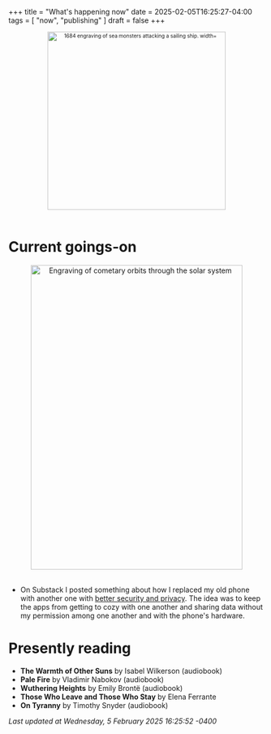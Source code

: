 +++
title = "What's happening now"
date = 2025-02-05T16:25:27-04:00
tags = [
    "now",
    "publishing"
]
draft = false
+++
<div align="center" style="font-size:x-small"><img src="https://milkfish08.s3.amazonaws.com/photo/blog/abovethefold/1684-untitled-engraving-of-sea-monsters-attacking-a-sailing-vessel-49fa31.jpg" alt="1684 engraving of sea monsters attacking a sailing ship. width="512" height="351" title="Sea monsters attacking a sailing ship" /></div><br clear="all" />

# Current goings-on

<div align="center"><img src="https://milkfish08.s3.amazonaws.com/photo/blog/comets.jpeg" height=600 width=417 alt="Engraving of cometary orbits through the solar system" title="Comets" /></div><br clear="all" />

* On Substack I posted something about how I replaced my old phone with another one with [better security and privacy](https://richmagahiz.substack.com/p/de-billionairizing-my-phone?r=gnwin).
The idea was to keep the apps from getting to cozy with one another and sharing data without my permission among one another and with the phone's hardware.

# Presently reading

* __The Warmth of Other Suns__ by Isabel Wilkerson (audiobook)
* __Pale Fire__ by Vladimir Nabokov (audiobook)
* __Wuthering Heights__ by Emily Bront&euml; (audiobook)
* __Those Who Leave and Those Who Stay__ by Elena Ferrante
* __On Tyranny__ by Timothy Snyder (audiobook)

*Last updated at Wednesday, 5 February 2025 16:25:52 -0400*
